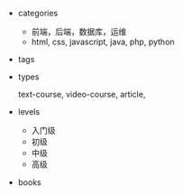 


* categories

	- 前端，后端，数据库，运维
	- html, css, javascript, java, php, python


* tags

* types

	text-course, video-course, article, 

* levels
	- 入门级
	- 初级
	- 中级
	- 高级


* books





